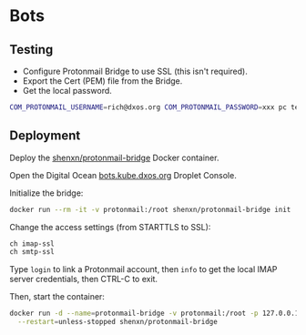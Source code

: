 # Bots

## Testing

- Configure Protonmail Bridge to use SSL (this isn't required).
- Export the Cert (PEM) file from the Bridge.
- Get the local password.

```bash
COM_PROTONMAIL_USERNAME=rich@dxos.org COM_PROTONMAIL_PASSWORD=xxx pc test
```

## Deployment

Deploy the [shenxn/protonmail-bridge](https://hub.docker.com/r/shenxn/protonmail-bridge) Docker container.

Open the Digital Ocean [bots.kube.dxos.org](https://cloud.digitalocean.com/droplets/343613259) Droplet Console.

Initialize the bridge:

```bash
docker run --rm -it -v protonmail:/root shenxn/protonmail-bridge init
```

Change the access settings (from STARTTLS to SSL):

```bash
ch imap-ssl
ch smtp-ssl
```

Type `login` to link a Protonmail account, then `info` to get the local IMAP server credentials, then CTRL-C to exit.

Then, start the container:

```bash
docker run -d --name=protonmail-bridge -v protonmail:/root -p 127.0.0.1:1025:25/tcp -p 127.0.0.1:1143:143/tcp \
  --restart=unless-stopped shenxn/protonmail-bridge
```
